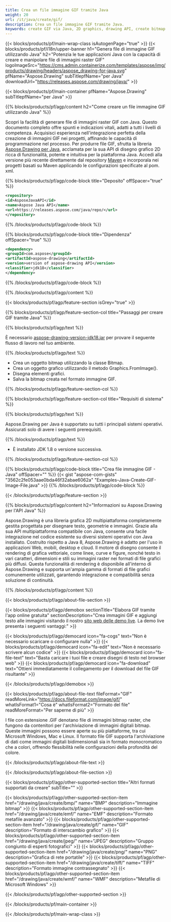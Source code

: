 ```yaml
---
title: Crea un file immagine GIF tramite Java
weight: 20
url: /it/java/create/gif/
description: Crea un file immagine GIF tramite Java.
keywords: create GIF via Java, 2D graphics, drawing API, create bitmap in Java, Drawing per Java, save bitmap, save GIF image, cross-platform 2D graphic library, Bitmap class, vector graphics drawing, draw text, rendering raster images, GIF image file
---
```


{{< blocks/products/pf/main-wrap-class isAutogenPage="true" >}}
{{< blocks/products/pf/i18n/upper-banner h1="Genera file di immagine GIF utilizzando Java" h2="Potenzia le tue applicazioni Java con la capacità di creare e manipolare file di immagini raster GIF" logoImageSrc="https://cms.admin.containerize.com/templates/aspose/img/products/drawing/headers/aspose_drawing-for-java.svg" pfName="Aspose.Drawing" subTitlepfName="per Java" downloadUrl="https://releases.aspose.com/drawing/java/" >}}

{{< blocks/products/pf/main-container pfName="Aspose.Drawing" subTitlepfName="per Java" >}}


{{% blocks/products/pf/agp/content h2="Come creare un file immagine GIF utilizzando Java" %}}

Scopri la facilità di generare file di immagini raster GIF con Java. Questo documento completo offre spunti e indicazioni vitali, adatti a tutti i livelli di competenza. Acquisisci esperienza nell'integrazione perfetta della creazione di immagini GIF nei progetti, affinando le capacità di programmazione nel processo. Per produrre file GIF, sfrutta la libreria [Aspose.Drawing per Java](https://products.aspose.com/drawing/java), acclamata per la sua API di disegno grafico 2D ricca di funzionalità, potente e intuitiva per la piattaforma Java. Accedi alla versione più recente direttamente dal repository [Maven](https://releases.aspose.com/java/repo/com/aspose/aspose-drawing/) e incorporala nei progetti basati su Maven applicando le configurazioni specificate al pom. xml.

{{% blocks/products/pf/agp/code-block title="Deposito" offSpacer="true" %}}

```xml
<repository>
<id>AsposeJavaAPI</id>
<name>Aspose Java API</name>
<url>https://releases.aspose.com/java/repo/</url>
</repository>
```

{{% /blocks/products/pf/agp/code-block %}}

{{% blocks/products/pf/agp/code-block title="Dipendenza" offSpacer="true" %}}

```xml
<dependency>
<groupId>com.aspose</groupId>
<artifactId>aspose-drawing</artifactId>
<version>version of aspose-drawing API</version>
<classifier>jdk18</classifier>
</dependency>
```

{{% /blocks/products/pf/agp/code-block %}}

{{% /blocks/products/pf/agp/content %}}


{{< blocks/products/pf/agp/feature-section isGrey="true" >}}

{{% blocks/products/pf/agp/feature-section-col title="Passaggi per creare GIF tramite Java" %}}

{{% blocks/products/pf/agp/text %}}

È necessario [aspose-drawing-version-jdk18.jar](https://releases.aspose.com/drawing/java/) per provare il seguente flusso di lavoro nel tuo ambiente.

{{% /blocks/products/pf/agp/text %}}

+ Crea un oggetto bitmap utilizzando la classe Bitmap.
+ Crea un oggetto grafico utilizzando il metodo Graphics.FromImage().
+ Disegna elementi grafici.
+ Salva la bitmap creata nel formato immagine GIF.

{{% /blocks/products/pf/agp/feature-section-col %}}

{{% blocks/products/pf/agp/feature-section-col title="Requisiti di sistema" %}}

{{% blocks/products/pf/agp/text %}}

Aspose.Drawing per Java è supportato su tutti i principali sistemi operativi. Assicurati solo di avere i seguenti prerequisiti.

{{% /blocks/products/pf/agp/text %}}

- È installato JDK 1.8 o versione successiva.

{{% /blocks/products/pf/agp/feature-section-col %}}

{{% blocks/products/pf/agp/code-block title="Crea file immagine GIF - Java" offSpacer="" %}}
{{< gist "aspose-com-gists" "3562c2fe053aae0bda46f32abae6062a" "Examples-Java-Create-GIF-Image-File.java" >}}
{{% /blocks/products/pf/agp/code-block %}}

{{< /blocks/products/pf/agp/feature-section >}}


<!-- aboutfile Starts -->

{{% blocks/products/pf/agp/content h2="Informazioni su Aspose.Drawing per l'API Java" %}}

Aspose.Drawing è una libreria grafica 2D multipiattaforma completamente gestita progettata per disegnare testo, geometrie e immagini. Grazie alla sua API multipiattaforma compatibile con Java, consente una facile integrazione nel codice esistente su diversi sistemi operativi con Java installato. Costruito rispetto a Java 8, Aspose.Drawing è adatto per l'uso in applicazioni Web, mobili, desktop e cloud. Il motore di disegno consente il rendering di grafica vettoriale, come linee, curve e figure, nonché testo in vari caratteri, dimensioni e stili su immagini raster nei formati di file grafici più diffusi. Questa funzionalità di rendering è disponibile all'interno di Aspose.Drawing e supporta un'ampia gamma di formati di file grafici comunemente utilizzati, garantendo integrazione e compatibilità senza soluzione di continuità.

{{% /blocks/products/pf/agp/content %}}


{{< blocks/products/pf/agp/about-file-section >}}

{{< blocks/products/pf/agp/demobox sectionTitle="Elabora GIF tramite l'app online gratuita" sectionDescription="Crea immagini GIF e aggiungi testo alle immagini visitando il nostro [sito web delle demo live](https://products.aspose.app/drawing). La demo live presenta i seguenti vantaggi:" >}}

{{< blocks/products/pf/agp/democard icon="fa-cogs" text="Non è necessario scaricare o configurare nulla" >}}
{{< blocks/products/pf/agp/democard icon="fa-edit" text="Non è necessario scrivere alcun codice" >}}
{{< blocks/products/pf/agp/democard icon="fa-file-text" text="Basta caricare i tuoi file e creare disegni di testo nel browser web" >}}
{{< blocks/products/pf/agp/democard icon="fa-download" text="Ottieni immediatamente il collegamento per il download del file GIF risultante" >}}

{{< /blocks/products/pf/agp/demobox >}}

{{< blocks/products/pf/agp/about-file-text fileFormat="GIF" readMoreLink="https://docs.fileformat.com/image/gif/" whatIsFormat1="Cosa è" whatIsFormat2="Formato del file" readMoreFormat="Per saperne di più" >}}

I file con estensione .GIF denotano file di immagini bitmap raster, che fungono da contenitori per l'archiviazione di immagini digitali bitmap. Queste immagini possono essere aperte su più piattaforme, tra cui Microsoft Windows, Mac e Linux. Il formato file GIF supporta l'archiviazione di dati come immagini digitali bidimensionali sia in formato monocromatico che a colori, offrendo flessibilità nelle configurazioni della profondità del colore.

{{< /blocks/products/pf/agp/about-file-text >}}

{{< /blocks/products/pf/agp/about-file-section >}}

<!-- aboutfile Ends -->


{{< blocks/products/pf/agp/other-supported-section title="Altri formati supportati da creare" subTitle="" >}}

{{< blocks/products/pf/agp/other-supported-section-item href="/drawing/java/create/bmp/" name="BMP" description="Immagine bitmap" >}}
{{< blocks/products/pf/agp/other-supported-section-item href="/drawing/java/create/emf/" name="EMF" description="Formato metafile avanzato" >}}
{{< blocks/products/pf/agp/other-supported-section-item href="/drawing/java/create/gif/" name="GIF" description="Formato di interscambio grafico" >}}
{{< blocks/products/pf/agp/other-supported-section-item href="/drawing/java/create/jpeg/" name="JPEG" description="Gruppo congiunto di esperti fotografici" >}}
{{< blocks/products/pf/agp/other-supported-section-item href="/drawing/java/create/png/" name="PNG" description="Grafica di rete portatile" >}}
{{< blocks/products/pf/agp/other-supported-section-item href="/drawing/java/create/tiff/" name="TIFF" description="Formato immagine contrassegnato" >}}
{{< blocks/products/pf/agp/other-supported-section-item href="/drawing/java/create/wmf/" name="WMF" description="Metafile di Microsoft Windows" >}}


{{< /blocks/products/pf/agp/other-supported-section >}}

{{< /blocks/products/pf/main-container >}}

{{< /blocks/products/pf/main-wrap-class >}}
